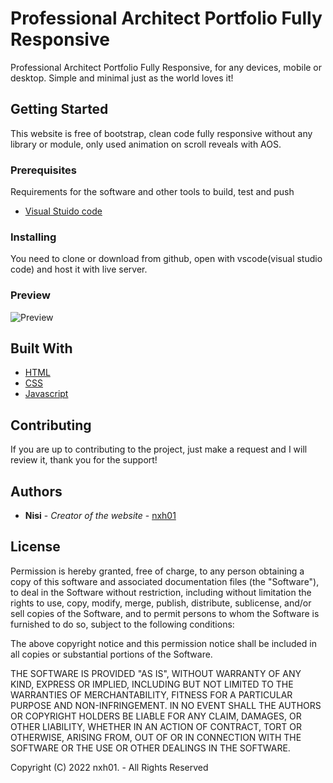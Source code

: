# Professional Architect Portfolio Fully Responsive

Professional Architect Portfolio Fully Responsive, for any devices, mobile or desktop. Simple and minimal just as the world loves it!

## Getting Started

This website is free of bootstrap, clean code fully responsive without any library or module, only used animation on scroll reveals with AOS.

### Prerequisites

Requirements for the software and other tools to build, test and push 
- [Visual Stuido code](https://code.visualstudio.com/)

### Installing

You need to clone or download from github, open with vscode(visual studio code) and host it with live server.

### Preview
![Preview](https://user-images.githubusercontent.com/80894732/152311779-e830f626-df40-464e-a4ac-105f010c7cd1.png)

## Built With

  - [HTML]()
  - [CSS]()
  - [Javascript]()

## Contributing
If you are up to contributing to the project, just make a request and I will review it, thank you for the support!

## Authors

  - **Nisi** - *Creator of the website* -
    [nxh01](https://github.com/nxh01)

## License

Permission is hereby granted, free of charge, to any person obtaining a copy
of this software and associated documentation files (the "Software"), to deal
in the Software without restriction, including without limitation the rights
to use, copy, modify, merge, publish, distribute, sublicense, and/or sell
copies of the Software, and to permit persons to whom the Software is
furnished to do so, subject to the following conditions:

The above copyright notice and this permission notice shall be included in all
copies or substantial portions of the Software.

THE SOFTWARE IS PROVIDED "AS IS", WITHOUT WARRANTY OF ANY KIND, EXPRESS OR
IMPLIED, INCLUDING BUT NOT LIMITED TO THE WARRANTIES OF MERCHANTABILITY,
FITNESS FOR A PARTICULAR PURPOSE AND NON-INFRINGEMENT. IN NO EVENT SHALL THE
AUTHORS OR COPYRIGHT HOLDERS BE LIABLE FOR ANY CLAIM, DAMAGES, OR OTHER
LIABILITY, WHETHER IN AN ACTION OF CONTRACT, TORT OR OTHERWISE, ARISING FROM,
OUT OF OR IN CONNECTION WITH THE SOFTWARE OR THE USE OR OTHER DEALINGS IN THE
SOFTWARE.

Copyright (C) 2022 nxh01. - All Rights Reserved 
